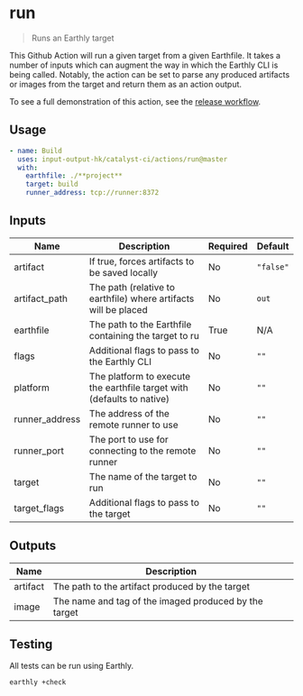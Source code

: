 # run

> Runs an Earthly target

This Github Action will run a given target from a given Earthfile.
It takes a number of inputs which can augment the way in which the Earthly CLI is being called.
Notably, the action can be set to parse any produced artifacts or images from the target and return them as an action output.

To see a full demonstration of this action, see the [release workflow](../../.github/workflows/release.yml).

## Usage

```yaml
- name: Build
  uses: input-output-hk/catalyst-ci/actions/run@master
  with:
    earthfile: ./**project**
    target: build
    runner_address: tcp://runner:8372
```

## Inputs

| Name           | Description                                                            | Required | Default   |
| -------------- | ---------------------------------------------------------------------- | -------- | --------- |
| artifact       | If true, forces artifacts to be saved locally                          | No       | `"false"` |
| artifact_path  | The path (relative to earthfile) where artifacts will be placed        | No       | `out`     |
| earthfile      | The path to the Earthfile containing the target to ru                  | True     | N/A       |
| flags          | Additional flags to pass to the Earthly CLI                            | No       | `""`      |
| platform       | The platform to execute the earthfile target with (defaults to native) | No       | `""`      |
| runner_address | The address of the remote runner to use                                | No       | `""`      |
| runner_port    | The port to use for connecting to the remote runner                    | No       | `""`      |
| target         | The name of the target to run                                          | No       | `""`      |
| target_flags   | Additional flags to pass to the target                                 | No       | `""`      |

## Outputs

| Name     | Description                                           |
| -------- | ----------------------------------------------------- |
| artifact | The path to the artifact produced by the target       |
| image    | The name and tag of the imaged produced by the target |

## Testing

All tests can be run using Earthly.

```bash
earthly +check
```
